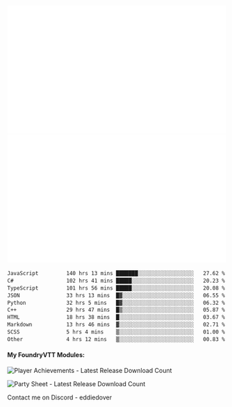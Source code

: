 
![](https://raw.githubusercontent.com/eddiedover/ghstats/master/generated/overview.svg)
![](https://raw.githubusercontent.com/eddiedover/ghstats/master/generated/languages.svg)

<!--START_SECTION:waka-->

```txt
JavaScript         140 hrs 13 mins ███████░░░░░░░░░░░░░░░░░░   27.62 %
C#                 102 hrs 41 mins █████░░░░░░░░░░░░░░░░░░░░   20.23 %
TypeScript         101 hrs 56 mins █████░░░░░░░░░░░░░░░░░░░░   20.08 %
JSON               33 hrs 13 mins  █▓░░░░░░░░░░░░░░░░░░░░░░░   06.55 %
Python             32 hrs 5 mins   █▓░░░░░░░░░░░░░░░░░░░░░░░   06.32 %
C++                29 hrs 47 mins  █▒░░░░░░░░░░░░░░░░░░░░░░░   05.87 %
HTML               18 hrs 38 mins  █░░░░░░░░░░░░░░░░░░░░░░░░   03.67 %
Markdown           13 hrs 46 mins  ▓░░░░░░░░░░░░░░░░░░░░░░░░   02.71 %
SCSS               5 hrs 4 mins    ▒░░░░░░░░░░░░░░░░░░░░░░░░   01.00 %
Other              4 hrs 12 mins   ▒░░░░░░░░░░░░░░░░░░░░░░░░   00.83 %
```

<!--END_SECTION:waka-->

#### My FoundryVTT Modules:

  ![Player Achievements - Latest Release Download Count](https://img.shields.io/badge/dynamic/json?label=Player%20Achievements%20-%20Downloads@latest&query=assets%5B1%5D.download_count&url=https%3A%2F%2Fapi.github.com%2Frepos%2FEddieDover%2Ffvtt-player-achievements%2Freleases%2Flatest)

  ![Party Sheet - Latest Release Download Count](https://img.shields.io/badge/dynamic/json?label=Party%20Sheet%20-%20Downloads@latest&query=assets%5B1%5D.download_count&url=https%3A%2F%2Fapi.github.com%2Frepos%2FEddieDover%2Ffvtt-party-sheet%2Freleases%2Flatest)

<a rel="me" href="https://techhub.social/@EddieDover"></a>

Contact me on Discord - eddiedover
